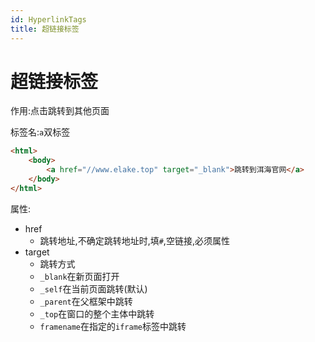 ```yaml
---
id: HyperlinkTags
title: 超链接标签
---
```


# 超链接标签

作用:点击跳转到其他页面

标签名:`a`双标签

```html showLineNumbers live
<html>
    <body>
        <a href="//www.elake.top" target="_blank">跳转到洱海官网</a>
    </body>
</html>
```

属性:

-   href
    -   跳转地址,不确定跳转地址时,填`#`,空链接,必须属性
-   target
    -   跳转方式
    -   `_blank`在新页面打开
    -   `_self`在当前页面跳转(默认)
    -   `_parent`在父框架中跳转
    -   `_top`在窗口的整个主体中跳转
    -   `framename`在指定的`iframe`标签中跳转
